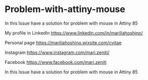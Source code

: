 # Problem-with-attiny-mouse


In this Issue have a solution for problem with mouse in Attiny 85

My profile in LinkedIn https://www.linkedin.com/in/mariliahoshino/

Personal page https://mariliahoshino.wixsite.com/cvitae

Instagram https://www.instagram.com/mari.zeniti/

Facebook https://www.facebook.com/mari.zeniti

In this Issue have a solution for problem with mouse in Attiny 85
